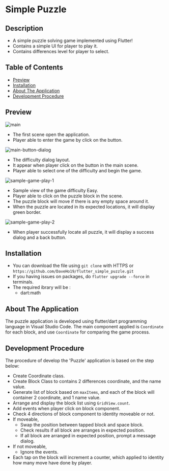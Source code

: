 # Simple Puzzle
## Description 
* A simple puzzle solving game implemented using Flutter!
* Contains a simple UI for player to play it.
* Contains differences level for player to select.

## Table of Contents
* [Preview](#Preview)
* [Installation](#Installation)
* [About The Application](#About-The-Application)
* [Development Procedure](#Development-Procedure)

## Preview
![main](https://user-images.githubusercontent.com/100736557/161002183-2ace141c-5e65-4e6b-8fee-3ff1d154052d.PNG)
* The first scene open the application.
* Player able to enter the game by click on the button.

![main-button-dialog](https://user-images.githubusercontent.com/100736557/161002407-6cbf79e7-8a65-4765-95be-056615f951a9.PNG)
* The difficulty dialog layout.
* It appear when player click on the button in the main scene.
* Player able to select one of the difficulty and begin the game.

![sample-game-play-1](https://user-images.githubusercontent.com/100736557/161002500-bef2e307-3a20-43a8-8462-bd26133ebb27.PNG)
* Sample view of the game difficulty Easy.
* Player able to click on the puzzle block in the scene.
* The puzzle block will move if there is any empty space around it.
* When the puzzle are located in its expected locations, it will display green border.

![sample-game-play-2](https://user-images.githubusercontent.com/100736557/161002707-9f567f2d-c7a9-4d13-8d1d-35d391ba6d55.PNG)
* When player successfully locate all puzzle, it will display a success dialog and a back button.

## Installation
* You can download the file using ```git clone``` with HTTPS or 
```https://github.com/DaveHo19/flutter_simple_puzzle.git```
* If you having issues on packages, do ```flutter upgrade --force``` in terminals. 
* The required ibrary will be :
  * dart:math

## About The Application
The puzzle application is developed using flutter/dart programming language in Visual Studio Code. The main component applied is ```Coordinate``` for each block, and use ```Coordinate``` for comparing the game process.

## Development Procedure
The procedure of develop the 'Puzzle' application is based on the step below:
* Create Coordinate class.
* Create Block Class to contains 2 differences coordinate, and the name value.
* Generate list of block based on ```maxItems```, and each of the block will container 2 coordinate, and 1 name value.
* Arrange and display the block list using ```GridView.count```.
* Add events when player click on block component.
* Check 4 directions of block component to identity moveable or not. 
* If moveable,
  * Swap the position between tapped block and space block.
  * Check results if all block are arranges in expected position.
  * If all block are arranged in expected position, prompt a message dialog. 
* If not moveable, 
  * Ignore the events.
* Each tap on the block will increment a counter, which applied to identity how many move have done by player.


